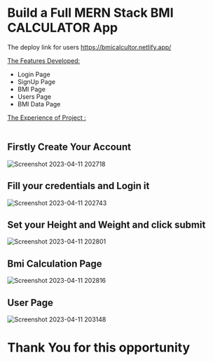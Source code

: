 # Build a Full MERN Stack BMI CALCULATOR App

The deploy link for users https://bmicalcultor.netlify.app/

 <ins>The Features Developed: </ins>

 <ul>
   <li>Login Page</li>
    <li>SignUp Page</li>
    <li>BMI Page</li>
    <li>Users Page</li>
   <li>BMI Data Page</li>
 </ul>
  
  <ins>The Experience of Project :</ins> <br/><br/>

<h2>Firstly Create Your Account</h2>

![Screenshot 2023-04-11 202718](https://user-images.githubusercontent.com/113687128/232035067-fc7d0067-a76c-4ab8-a679-08f50d585924.png)


<h2>Fill your credentials and Login it</h2>

![Screenshot 2023-04-11 202743](https://user-images.githubusercontent.com/113687128/232035141-99f31100-d597-4b94-9a4b-cf892b1d6a75.png)


<h2>Set your Height and Weight and click submit</h2>

![Screenshot 2023-04-11 202801](https://user-images.githubusercontent.com/113687128/232035285-0e194194-13c1-428b-819e-8aeedc864654.png)

<h2>Bmi Calculation Page</h2>

![Screenshot 2023-04-11 202816](https://user-images.githubusercontent.com/113687128/232035349-9fa7477b-1bf9-4833-802a-dffc472ee594.png)

<h2>User Page</h2>

![Screenshot 2023-04-11 203148](https://user-images.githubusercontent.com/113687128/232035408-97df3f4f-e4e9-430a-a78a-c2d76d1110bb.png)

<h1>Thank You for this opportunity</h1>
